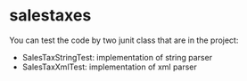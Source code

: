 # salestaxes
You can test the code by two junit class that are in the project:
- SalesTaxStringTest: implementation of string parser
- SalesTaxXmlTest: implementation of xml parser
